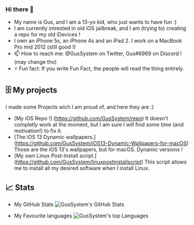 ### Hi there 👋
 - My name is Gus, and I am a 13-yo kid, who just wants to have fun :)
 - I am currently intrested in old iOS jailbreak, and I am (trying to) creating a repo for my old iDevices !
 - I own an iPhone 5s, an iPhone 4s and an iPad 2. I work on a MacBook Pro mid 2012 (still good !)
 - 📫 How to reach me: @GusSystem on Twitter, Gus#6969 on Discord ! (may change tho)
 - ⚡ Fun fact: If you write Fun Fact, the people will read the thing entirely.
 
## 🗄 My projects
I made some Projects wich I am proud of, and here they are :) 
- [My iOS Repo !] (https://github.com/GusSystem/repo) It doesn't completly work at the moment, but I am sure I will find some time (and motivation!) to fix it.
- [The iOS 13 Dynamic wallpapers.] (https://github.com/GusSystem/iOS13-Dynamic-Wallpapers-for-macOS) Those are the iOS 13's wallpapers, but for macOS. Dynamic versions !
- [My own Linux Post-Install script.] (https://github.com/GusSystem/linuxpostinstallscript) This script allows me to install all my desired software when I install Linux.


 ## 📈 Stats

 - My GitHub Stats
![GusSystem's GitHub Stats](https://github-readme-stats.vercel.app/api?username=GusSystem&show_icons=true&theme=dark&hide_border=true)

 - My Favourite languages
![GusSystem's top Languages](https://github-readme-stats.vercel.app/api/top-langs/?username=GusSystem&layout=compact&theme=dark&hide_border=true)
